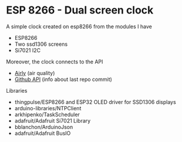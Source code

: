 # ESP 8266 - Dual screen clock

A simple clock created on esp8266 from the modules I have
- ESP8266
- Two ssd1306 screens
- Si7021 I2C

Moreover, the clock connects to the API
- [Airly](https://airly.org/en/) (air quality) 
- [Github API](https://docs.github.com/en/rest) (info about last repo commit)

Libraries
- thingpulse/ESP8266 and ESP32 OLED driver for SSD1306 displays
- arduino-libraries/NTPClient
- arkhipenko/TaskScheduler
- adafruit/Adafruit Si7021 Library
- bblanchon/ArduinoJson
- adafruit/Adafruit BusIO
